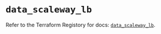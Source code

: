 # `data_scaleway_lb`

Refer to the Terraform Registory for docs: [`data_scaleway_lb`](https://registry.terraform.io/providers/scaleway/scaleway/2.22.0/docs/data-sources/lb).
